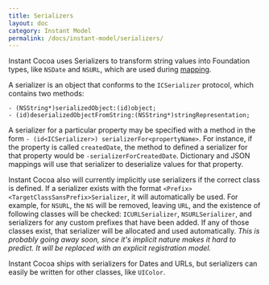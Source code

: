 ```yaml
---
title: Serializers
layout: doc
category: Instant Model
permalink: /docs/instant-model/serializers/
---
```


Instant Cocoa uses Serializers to transform string values into Foundation types, like `NSDate` and `NSURL`, which are used during [mapping](instant-model/mapping/).

A serializer is an object that conforms to the `ICSerializer` protocol, which contains two methods:

	- (NSString*)serializedObject:(id)object;
	- (id)deserializedObjectFromString:(NSString*)stringRepresentation;

A serializer for a particular property may be specified with a method in the form `- (id<ICSerializer>) serializerFor<propertyName>`. For instance, if the property is called `createdDate`, the method to defined a serializer for that property would be `-serializerForCreatedDate`. Dictionary and JSON mappings will use that serializer to deserialize values for that property.

Instant Cocoa also will currently implicitly use serializers if the correct class is defined. If a serializer exists with the format `<Prefix><TargetClassSansPrefix>Serializer`, it will automatically be used. For example, for `NSURL`, the `NS` will be removed, leaving `URL`, and the existence of following classes will be checked: `ICURLSerializer`, `NSURLSerializer`, and serializers for any custom prefixes that have been added. If any of those classes exist, that serializer will be allocated and used automatically. *This is probably going away soon, since it's implicit nature makes it hard to predict. It will be replaced with an explicit registration model.*

Instant Cocoa ships with serializers for Dates and URLs, but serializers can easily be written for other classes, like `UIColor`.










